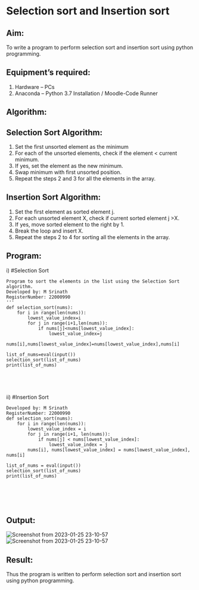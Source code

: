 # Selection sort and Insertion sort
## Aim:
To write a program to perform selection sort and insertion sort using python programming.
## Equipment’s required:
1.	Hardware – PCs
2.	Anaconda – Python 3.7 Installation / Moodle-Code Runner
## Algorithm:
## Selection Sort Algorithm:
1.	Set the first unsorted element as the minimum
2.	For each of the unsorted elements, check if the element < current minimum.
3.	If yes, set the element as the new minimum.
4.	Swap minimum with first unsorted position.
5.	Repeat the steps 2 and 3 for all the elements in the array.
## Insertion Sort Algorithm:
1.	Set the first element as sorted element j.
2.	For each unsorted element X, check if current sorted element j >X.
3.	If yes, move sorted element to the right by 1.
4.	Break the loop and insert X.
5.	Repeat the steps 2 to 4 for sorting all the elements in the array.
## Program:
i)	#Selection Sort
```''' 
Program to sort the elements in the list using the Selection Sort algorithm.
Developed by: M Srinath
RegisterNumber: 22000990
'''
def selection_sort(nums):
    for i in range(len(nums)):
        lowest_value_index=i
        for j in range(i+1,len(nums)):
            if nums[j]<nums[lowest_value_index]:
                lowest_value_index=j
        nums[i],nums[lowest_value_index]=nums[lowest_value_index],nums[i]
        
list_of_nums=eval(input())
selection_sort(list_of_nums)
print(list_of_nums)





```
ii)	#Insertion Sort
```Program to sort the elements in the list using the Selection Sort algorithm.
Developed by: M Srinath
RegisterNumber: 22000990
def selection_sort(nums):
    for i in range(len(nums)):
        lowest_value_index = i
        for j in range(i+1, len(nums)):
            if nums[j] < nums[lowest_value_index]:
                lowest_value_index = j
        nums[i], nums[lowest_value_index] = nums[lowest_value_index], nums[i]

list_of_nums = eval(input())
selection_sort(list_of_nums)
print(list_of_nums)






```

## Output:
![Screenshot from 2023-01-25 23-10-57](https://user-images.githubusercontent.com/118678482/214640591-8189cbd8-cd00-42ac-9fd2-4d54a4238b34.png)
![Screenshot from 2023-01-25 23-10-57](https://user-images.githubusercontent.com/118678482/214640728-8db84b89-98fd-43aa-ba6b-be23f109d4b7.png)



## Result:
Thus the program is written to perform selection sort and insertion sort using python programming.
